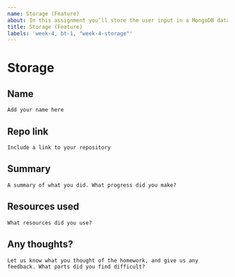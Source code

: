 ```yaml
---
name: Storage (Feature)
about: In this assignment you’ll store the user input in a MongoDB database.
title: Storage (Feature)
labels: 'week-4, bt-1, "week-4-storage"'
---
```


# Storage

## Name
`Add your name here`

## Repo link
`Include a link to your repository`

## Summary
`A summary of what you did. What progress did you make?`

## Resources used
`What resources did you use?`

## Any thoughts?
`Let us know what you thought of the homework, and give us any feedback. What parts did you find difficult?`

